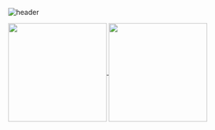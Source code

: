 ![header](https://capsule-render.vercel.app/api?type=waving&color=auto&height=300&section=header&text=t4e1's%20github&fontSize=90&desc=always%20be%20a%20noob&descSize=30&descAlign=68&descAlignY=72)

<a href="https://github.com/anuraghazra/github-readme-stats">
  <img height=200 align="center" src="https://github-readme-stats.vercel.app/api?username=t4e1&theme=dracula" />
</a>
<a href="https://github.com/anuraghazra/convoychat">
  <img height=200 align="center" src="https://github-readme-stats.vercel.app/api/top-langs?username=t4e1&layout=compact&langs_count=8&card_width=320&theme=dracula" />
</a>



<!--
**t4e1/t4e1** is a ✨ _special_ ✨ repository because its `README.md` (this file) appears on your GitHub profile.

Here are some ideas to get you started:

- 🔭 I’m currently working on ...
- 🌱 I’m currently learning ...
- 👯 I’m looking to collaborate on ...
- 🤔 I’m looking for help with ...
- 💬 Ask me about ...
- 📫 How to reach me: ...
- 😄 Pronouns: ...
- ⚡ Fun fact: ...
-->

